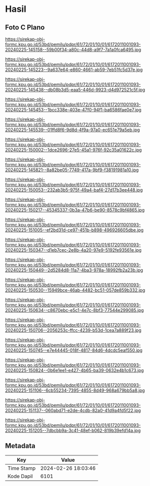 # Hasil

## Foto C Plano

https://sirekap-obj-formc.kpu.go.id/53bd/pemilu/pdpr/61/72/01/10/01/6172011001093-20240225-145158--59b00f34-a80c-44d8-a9f7-7a1a0fca6495.jpg

https://sirekap-obj-formc.kpu.go.id/53bd/pemilu/pdpr/61/72/01/10/01/6172011001093-20240225-145223--9a637e64-e860-4661-ab59-7eb51fc5d37e.jpg

https://sirekap-obj-formc.kpu.go.id/53bd/pemilu/pdpr/61/72/01/10/01/6172011001093-20240225-145438--db08b3d5-eaa5-446d-9923-d4d972521c5f.jpg

https://sirekap-obj-formc.kpu.go.id/53bd/pemilu/pdpr/61/72/01/10/01/6172011001093-20240225-145453--1bcc338e-403e-47f0-94f1-ba6586fae0e7.jpg

https://sirekap-obj-formc.kpu.go.id/53bd/pemilu/pdpr/61/72/01/10/01/6172011001093-20240225-145539--01ffd8f6-9d8d-4f9a-97a0-ec651e79a5eb.jpg

https://sirekap-obj-formc.kpu.go.id/53bd/pemilu/pdpr/61/72/01/10/01/6172011001093-20240225-150002--1dce2696-27e5-45a1-976f-92c35a01622c.jpg

https://sirekap-obj-formc.kpu.go.id/53bd/pemilu/pdpr/61/72/01/10/01/6172011001093-20240225-145821--8a82be05-7749-417a-9bf9-f38191981a10.jpg

https://sirekap-obj-formc.kpu.go.id/53bd/pemilu/pdpr/61/72/01/10/01/6172011001093-20240225-150053--232ab3b5-975f-49a4-baf4-27d17b3ee448.jpg

https://sirekap-obj-formc.kpu.go.id/53bd/pemilu/pdpr/61/72/01/10/01/6172011001093-20240225-150217--45345337-0b3a-47b6-be90-8578c9bf4865.jpg

https://sirekap-obj-formc.kpu.go.id/53bd/pemilu/pdpr/61/72/01/10/01/6172011001093-20240225-151005--ef2bd31d-ce97-451b-b898-496926605dbe.jpg

https://sirekap-obj-formc.kpu.go.id/53bd/pemilu/pdpr/61/72/01/10/01/6172011001093-20240225-150347--d1eb7cec-2e8b-4a20-97e9-5192fe93561e.jpg

https://sirekap-obj-formc.kpu.go.id/53bd/pemilu/pdpr/61/72/01/10/01/6172011001093-20240225-150449--2d5284d8-11a7-4ba3-978a-18992fb2a23b.jpg

https://sirekap-obj-formc.kpu.go.id/53bd/pemilu/pdpr/61/72/01/10/01/6172011001093-20240225-150530--15949bce-46ab-4482-bc51-057de859b332.jpg

https://sirekap-obj-formc.kpu.go.id/53bd/pemilu/pdpr/61/72/01/10/01/6172011001093-20240225-150634--c8670ebc-e5c1-4e7c-8bf3-77544e299085.jpg

https://sirekap-obj-formc.kpu.go.id/53bd/pemilu/pdpr/61/72/01/10/01/6172011001093-20240225-150706--2056253c-ffcc-4239-b53d-1cea7a889f23.jpg

https://sirekap-obj-formc.kpu.go.id/53bd/pemilu/pdpr/61/72/01/10/01/6172011001093-20240225-150745--e7e44445-018f-4817-84d6-4dcdc5eaf550.jpg

https://sirekap-obj-formc.kpu.go.id/53bd/pemilu/pdpr/61/72/01/10/01/6172011001093-20240225-150824--0b6e1ee1-e427-4b65-ba39-0632e4b1c673.jpg

https://sirekap-obj-formc.kpu.go.id/53bd/pemilu/pdpr/61/72/01/10/01/6172011001093-20240225-151106--6cb55234-7395-4855-8d49-968a679bb5a8.jpg

https://sirekap-obj-formc.kpu.go.id/53bd/pemilu/pdpr/61/72/01/10/01/6172011001093-20240225-151137--060abd71-e2de-4cdb-82a0-41d9a4fd5f22.jpg

https://sirekap-obj-formc.kpu.go.id/53bd/pemilu/pdpr/61/72/01/10/01/6172011001093-20240225-151205--7dbcbb9a-3c41-48ef-b062-819b39efd14a.jpg


## Metadata

| Key        | Value               |
| ---------- | ------------------- |
| Time Stamp | 2024-02-26 18:03:46 |
| Kode Dapil | 6101                |




